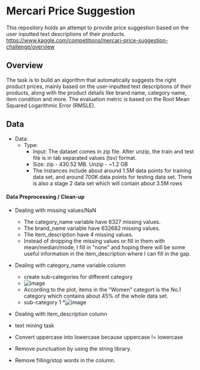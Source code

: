 # Mercari Price Suggestion

This repository holds an attempt to provide price suggestion based on the user inputted text descriptions of their products. https://www.kaggle.com/competitions/mercari-price-suggestion-challenge/overview

## Overview
The task is to build an algorithm that automatically suggests the right product prices, mainly based on the user-inputted text descriptions of their products, along with the product details like brand name, category name, item condition and more. The evaluation metric is based on the Root Mean Squared Logarithmic Error (RMSLE).

## Data
* Data:
  * Type: 
    * Input: The dataset comes in zip file. After unzip, the train and test file is in tab separated values (tsv) format.
    * Size: zip - 430.52 MB. Unzip - ~1.2 GB
    * The instances include about around 1.5M data points for training data set, and around 700K data points for testing data set. There is also a stage 2 data set which will contain about 3.5M rows

#### Data Preprocessing / Clean-up

* Dealing with missing values/NaN
  * The category_name variable have 6327 missing values.
  * The brand_name variable have 632682 missing values.
  * The item_description have 4 missing values.
  * Instead of dropping the missing values or fill in them with mean/median/mode, I fill in "none" and hoping there will be some useful information in the item_description where I can fill in the gap. 

* Dealing with category_name variable column
  * create sub-categories for different category
  * ![image](https://user-images.githubusercontent.com/89665013/226462934-0b9660bc-1b38-48d5-99e1-6c93055594e4.png)
  * According to the plot, items in the "Women" categort is the No.1 category which contains about 45% of the whole data set.
  * sub-category 1 
  *![image](https://user-images.githubusercontent.com/89665013/227037527-e9a8a3a9-ebc4-4bf3-bd00-40402bc77df8.png)


* Dealing with item_description column
 * text mining task
 * Convert uppercase into lowercase because uppercase != lowercase
 * Remove punctuation by using the string library.
 * Remove filling/stop words in the column.
